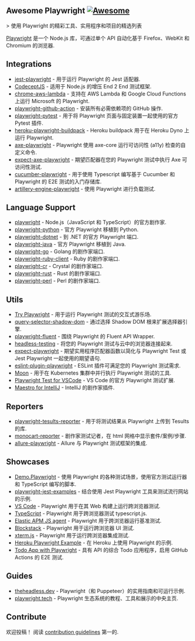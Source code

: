 <div class="github-widget" data-repo="mxschmitt/awesome-playwright"></div>

## Awesome Playwright [![Awesome](https://awesome.re/badge.svg)](https://awesome.re)

&gt; 使用 Playwright 的精彩工具、实用程序和项目的精选列表

[Playwright](https://github.com/microsoft/playwright) 是一个 Node.js 库，可通过单个 API 自动化基于 Firefox、WebKit 和 Chromium 的浏览器.



## Integrations

- [jest-playwright](https://github.com/playwright-community/jest-playwright/) - 用于运行 Playwright 的 Jest 适配器.
- [CodeceptJS](https://github.com/Codeception/CodeceptJS) - 适用于 Node.js 的增压 End 2 End 测试框架.
- [chrome-aws-lambda](https://github.com/alixaxel/chrome-aws-lambda#usage-with-playwright) - 支持在 AWS Lambda 和 Google Cloud Functions 上运行 Microsoft 的 Playwright.
- [playwright-github-action](https://github.com/microsoft/playwright-github-action) - 安装所有必需依赖项的 GitHub 操作.
- [playwright-pytest](https://github.com/microsoft/playwright-pytest/) - 用于将 Playwright 页面与固定装置一起使用的官方 Pytest 插件.
- [heroku-playwright-buildpack](https://github.com/mxschmitt/heroku-playwright-buildpack) - Heroku buildpack 用于在 Heroku Dyno 上运行 Playwright.
- [axe-playwright](https://github.com/abhinaba-ghosh/axe-playwright) - Playwright 使用 axe-core 运行可访问性 (a11y) 检查的自定义命令.
- [expect-axe-playwright](https://github.com/Widen/expect-axe-playwright) - 期望匹配器在您的 Playwright 测试中执行 Axe 可访问性测试.
- [cucumber-playwright](https://github.com/Tallyb/cucumber-playwright) - 用于使用 Typescript 编写基于 Cucumber 和 Playwright 的 E2E 测试的入门存储库.
- [artillery-engine-playwright](https://github.com/artilleryio/artillery-engine-playwright) - 使用 Playwright 进行负载测试.

## Language Support

- [playwright](https://git.io/JT2bj) - Node.js（JavaScript 和 TypeScript）的官方剧作家.
- [playwright-python](https://github.com/microsoft/playwright-python) - 官方 Playwright 移植到 Python.
- [playwright-dotnet](https://github.com/microsoft/playwright-dotnet) - 到 .NET 的官方 Playwright 端口.
- [playwright-java](https://github.com/microsoft/playwright-java) - 官方 Playwright 移植到 Java.
- [playwright-go](https://github.com/playwright-community/playwright-go) - Golang 的剧作家端口.
- [playwright-ruby-client](https://github.com/YusukeIwaki/playwright-ruby-client) - Ruby 的剧作家端口.
- [playwright-cr](https://github.com/naqvis/playwright-cr) - Crystal 的剧作家端口.
- [playwright-rust](https://github.com/octaltree/playwright-rust) - Rust 的剧作家端口.
- [playwright-perl](https://github.com/teodesian/playwright-perl) - Perl 的剧作家端口.

## Utils

- [Try Playwright](https://try.playwright.tech) - 用于运行 Playwright 测试的交互式游乐场.
- [query-selector-shadow-dom](https://github.com/Georgegriff/query-selector-shadow-dom) - 通过选择 Shadow DOM 根来扩展选择器引擎.
- [playwright-fluent](https://github.com/hdorgeval/playwright-fluent) - 围绕 Playwright 的 Fluent API Wrapper.
- [headless-testing](https://headlesstesting.com) - 将您的 Playwright 测试与云中的浏览器连接起来.
- [expect-playwright](https://github.com/playwright-community/expect-playwright) - 期望实用程序匹配器函数以简化与 Playwright Test 或 Jest Playwright 一起使用的期望语句.
- [eslint-plugin-playwright](https://github.com/playwright-community/eslint-plugin-playwright) - ESLint 插件可满足您的 Playwright 测试需求.
- [Moon](https://github.com/aerokube/moon) - 用于在 Kubernetes 集群中并行执行 Playwright 测试的工具.
- [Playwright Test for VSCode](https://marketplace.visualstudio.com/items?itemName=ms-playwright.playwright) - VS Code 的官方 Playwright 测试扩展.
- [Maestro for IntelliJ](https://plugins.jetbrains.com/plugin/18100-maestro) - IntelliJ 的剧作家插件.

## Reporters

- [playwright-tesults-reporter](https://github.com/tesults/playwright-tesults-reporter) - 用于将测试结果从 Playwright 上传到 Tesults 的库.
- [monocart-reporter](https://github.com/cenfun/monocart-reporter) - 剧作家测试记者，在 html 网格中显示套件/案例/步骤.
- [allure-playwright](https://github.com/allure-framework/allure-js/tree/master/packages/allure-playwright) - Allure 与 Playwright 测试框架的集成.

## Showcases

- [Demo.Playwright](https://github.com/MarcusFelling/Demo.Playwright) - 使用 Playwright 的各种测试场景，使用官方测试运行器和 TypeScript 编写的脚本.
- [playwright-jest-examples](https://github.com/playwright-community/playwright-jest-examples) - 结合使用 Jest Playwright 工具来测试流行网站的示例.
- [VS Code](https://github.com/microsoft/vscode) - Playwright 用于在其 Web 构建上运行跨浏览器测试.
- [TypeScript](https://github.com/microsoft/TypeScript) - Playwright 用于跨浏览器测试 typescript.js.
- [Elastic APM JS agent](https://github.com/elastic/apm-agent-rum-js) - Playwright 用于跨浏览器运行基准测试.
- [Blockstack](https://github.com/blockstack/ux) - Playwright 用于运行跨浏览器 UI 测试.
- [xterm.js](https://github.com/xtermjs/xterm.js) - Playwright 用于运行跨浏览器集成测试.
- [Heroku Playwright Example](https://github.com/mxschmitt/heroku-playwright-example) - 在 Heroku 上使用 Playwright 的示例.
- [Todo App with Playwright](https://github.com/burakkantarci/playwright-todo-app) - 具有 API 的综合 Todo 应用程序，启用 GitHub Actions 的 E2E 测试.

## Guides

- [theheadless.dev](https://theheadless.dev) - Playwright（和 Puppeteer）的实用指南和可运行示例.
- [playwright.tech](https://playwright.tech) - Playwright 生态系统的教程、工具和展示的中央主页.

## Contribute

欢迎投稿！ 阅读 [contribution guidelines](https://github.com/mxschmitt/awesome-playwright/blob/master/CONTRIBUTING.md) 第一的.
